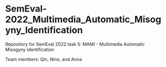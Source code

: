 # SemEval-2022_Multimedia_Automatic_Misogyny_Identification

Repository for SemEval 2022 task 5: MAMI - Multimedia Automatic Misogyny Identification

Team members: Qin, Nino, and Anna
